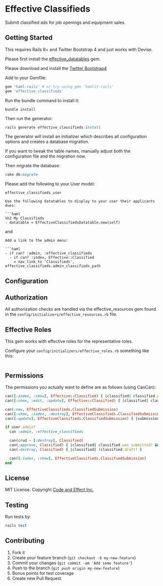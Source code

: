 # Effective Classifieds

Submit classified ads for job openings and equipment sales.

## Getting Started

This requires Rails 6+ and Twitter Bootstrap 4 and just works with Devise.

Please first install the [effective_datatables](https://github.com/code-and-effect/effective_datatables) gem.

Please download and install the [Twitter Bootstrap4](http://getbootstrap.com)

Add to your Gemfile:

```ruby
gem 'haml-rails' # or try using gem 'hamlit-rails'
gem 'effective_classifieds'
```

Run the bundle command to install it:

```console
bundle install
```

Then run the generator:

```ruby
rails generate effective_classifieds:install
```

The generator will install an initializer which describes all configuration options and creates a database migration.

If you want to tweak the table names, manually adjust both the configuration file and the migration now.

Then migrate the database:

```ruby
rake db:migrate
```

Please add the following to your User model:

```
effective_classifieds_user

Use the following datatables to display to your user their applicants dues:

```haml
%h2 My Classifieds
- datatable = EffectiveClassifiedsDatatable.new(self)
```

and

```
Add a link to the admin menu:

```haml
- if can? :admin, :effective_classifieds
  - if can? :index, Effective::Classified
    = nav_link_to 'Classifieds', effective_classifieds.admin_classifieds_path
```

## Configuration

## Authorization

All authorization checks are handled via the effective_resources gem found in the `config/initializers/effective_resources.rb` file.

## Effective Roles

This gem works with effective roles for the representative roles.

Configure your `config/initializers/effective_roles.rb` something like this:

```
```

## Permissions

The permissions you actually want to define are as follows (using CanCan):

```ruby
can([:index, :show], Effective::Classified) { |classified| classified.published? }
can([:show, :edit, :update], Effective::Classified) { |classified| classified.owner == user }

can(:new, EffectiveClassifieds.ClassifiedSubmission)
can([:show, :index, :destroy], EffectiveClassifieds.ClassifiedSubmission) { |submission| submission.owner == user }
can([:update], EffectiveClassifieds.ClassifiedSubmission) { |submission| submission.owner == user && !submission.was_submitted? }

if user.admin?
  can :admin, :effective_classifieds

  can(crud - [:destroy], Classified)
  can(:approve, Classified) { |classified| classified.was_submitted? && !classified.approved? }
  can(:destroy, Classified) { |classified| !classified.draft? }

  can([:index, :show], EffectiveClassifieds.ClassifiedSubmission)
end
```

## License

MIT License.  Copyright [Code and Effect Inc.](http://www.codeandeffect.com/)

## Testing

Run tests by:

```ruby
rails test
```

## Contributing

1. Fork it
2. Create your feature branch (`git checkout -b my-new-feature`)
3. Commit your changes (`git commit -am 'Add some feature'`)
4. Push to the branch (`git push origin my-new-feature`)
5. Bonus points for test coverage
6. Create new Pull Request
